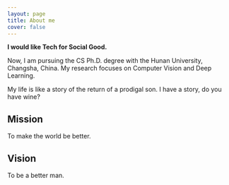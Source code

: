 ```yaml
---
layout: page
title: About me
cover: false
---
```


**I would like Tech for Social Good.**

Now, I am pursuing the CS Ph.D. degree with the Hunan University, Changsha, China. My research focuses on Computer Vision and Deep Learning.

My life is like a story of the return of a prodigal son. I have a story, do you have wine?

## Mission
To make the world be better.

## Vision
To be a better man.



